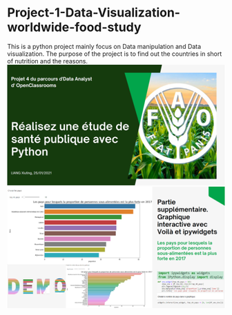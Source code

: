 # Project-1-Data-Visualization-worldwide-food-study
This is a python project mainly focus on Data manipulation and Data visualization. The purpose of the project is to find out the countries in short of nutrition and the reasons.
<img src="https://github.com/rippleliang/Project-1-Data-Visualization-worldwide-food-study/blob/main/intro_P1_1.png">
<img src="https://github.com/rippleliang/Project-1-Data-Visualization-worldwide-food-study/blob/main/P1_2.png">
